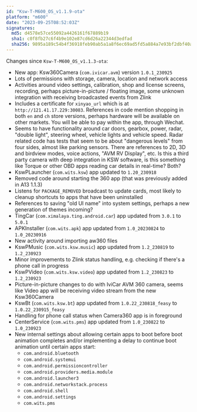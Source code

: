 ```yaml
---
id: "Ksw-T-M600_OS_v1.1.9-ota"
platform: "m600"
date: "2023-09-25T08:52:03Z"
signatures:
  md5: d4578e57ce55092a4426161f67889b19
  sha1: c0f8fb27c6f4b9e102e87cd6d26a22344d3edfad
  sha256: 9895a189c54b4f36918feb90ab5a1a8f6ec69ad5fd5a884a7e93bf2dbf40ad11
---
```

Changes since `Ksw-T-M600_OS_v1.1.3-ota`:
- New app: Ksw360Camera (`com.ivicar.avm`) version `1.0.1_230925`
- Lots of permissions with storage, camera, location and network access
- Activities around video settings, calibration, shop and license screens, recording, perhaps picture-in-picture / floating image, some unknown integration with receiving broadcasted events from Zlink
- Includes a certificate for `xinyao_url` which is at `http://121.41.17.229:30083`. References in code mention shopping in both `en` and `ch` store versions, perhaps hardware will be available on other markets. You will be able to pay within the app, through Wechat.
- Seems to have functionality around car doors, gearbox, power, radar, "double light", steering wheel, vehicle lights and vehicle speed. Radar related code has tests that seem to be about "dangerous levels" from four sides, almost like parking sensors. There are references to 2D, 3D and birdview modes, voice actions, "AVM RV Display", etc. Is this a third party camera with deep integration in KSW software, is this something like Torque or other OBD apps reading car details in real-time? Both?
- KswPLauncher (`com.wits.ksw`) app updated to `1.20_230918`
- Removed code around starting the 360 app (that was previously added in A13 1.1.3)
- Listens for `PACKAGE_REMOVED` broadcast to update cards, most likely to cleanup shortcuts to apps that have been uninstalled
- References to saving "old UI name" into system settings, perhaps a new generation of themes incoming?
- TingCar (`com.ximalaya.ting.android.car`) app updated from `3.0.1` to `5.0.1`
- APKInstaller (`com.wits.apk`) app updated from `1.0_20230824` to `1.0_20230916`
- New activity around importing aw360 files
- KswPMusic (`com.wits.ksw.music`) app updated from `1.2_230819` to `1.2_230923`
- Minor improvements to Zlink status handling, e.g. checking if there's a phone call in progress
- KswPVideo (`com.wits.ksw.video`) app updated from `1.2_230823` to `1.2_230923`
- Picture-in-picture changes to do with IviCar AVM 360 camera, seems like Video app will be receiving video stream from the new Ksw360Camera
- KswBt (`com.wits.ksw.bt`) app updated from `1.0.22_230818_feasy` to `1.0.22_230915_feasy`
- Handling for phone call status when Camera360 app is in foreground
- CenterService (`com.wits.pms`) app updated from `1.0_230822` to `1.0_230923`
- New internal settings about allowing certain apps to boot before boot animation completes and/or implementing a delay to continue boot animation until certain apps start:
  - `com.android.bluetooth`
  - `com.android.systemui`
  - `com.android.permissioncontroller`
  - `com.android.providers.media.module`
  - `com.android.launcher3`
  - `com.android.networkstack.process`
  - `com.android.shell`
  - `com.android.settings`
  - `com.wits.pms`
